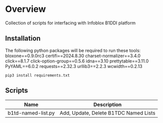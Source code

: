 # Overview
Collection of scripts for interfacing with Infoblox B1DDI platform

## Installation
The following python packages will be required to run these tools:
bloxone==0.9.0rc3
certifi==2024.8.30
charset-normalizer==3.4.0
click==8.1.7
click-option-group==0.5.6
idna==3.10
prettytable==3.11.0
PyYAML==6.0.2
requests==2.32.3
urllib3==2.2.3
wcwidth==0.2.13

```
pip3 install requirements.txt
```

## Scripts
| Name | Description |
| ---- | ---- |
| b1td-named-list.py | Add, Update, Delete B1TDC Named Lists |

